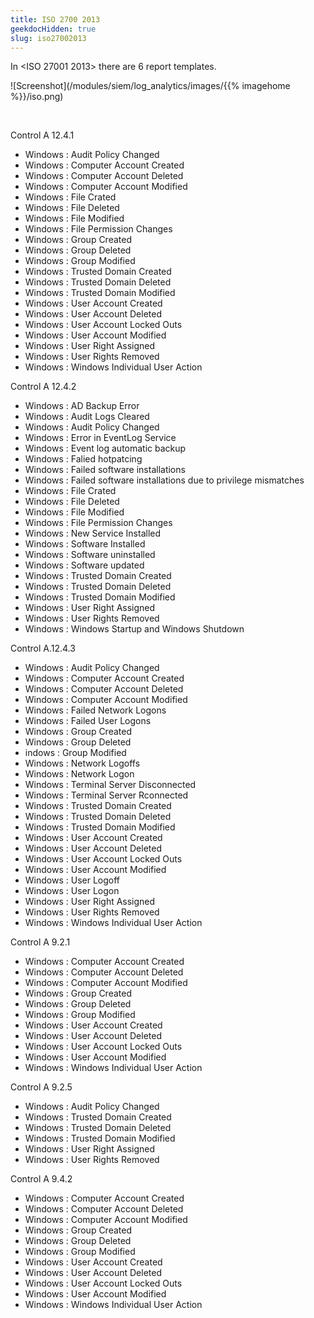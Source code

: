 ```yaml
---
title: ISO 2700 2013
geekdocHidden: true
slug: iso27002013
---
```


In \<ISO 27001 2013> there are 6 report templates.

![Screenshot](/modules/siem/log_analytics/images/{{% imagehome %}}/iso.png)

&nbsp;

Control A 12.4.1
* Windows : Audit Policy Changed
* Windows : Computer Account Created
* Windows : Computer Account Deleted
* Windows : Computer Account Modified
* Windows : File Crated
* Windows : File Deleted
* Windows : File Modified
* Windows : File Permission Changes
* Windows : Group Created
* Windows : Group Deleted
* Windows : Group Modified
* Windows : Trusted Domain Created
* Windows : Trusted Domain Deleted
* Windows : Trusted Domain Modified
* Windows : User Account Created
* Windows : User Account Deleted
* Windows : User Account Locked Outs
* Windows : User Account Modified
* Windows : User Right Assigned
* Windows : User Rights Removed
* Windows : Windows Individual User Action

Control A 12.4.2
* Windows : AD Backup Error
* Windows : Audit Logs Cleared
* Windows : Audit Policy Changed
* Windows : Error in EventLog Service
* Windows : Event log automatic backup
* Windows : Falied hotpatcing
* Windows : Failed software installations
* Windows : Failed software installations due to privilege mismatches
* Windows : File Crated
* Windows : File Deleted
* Windows : File Modified
* Windows : File Permission Changes
* Windows : New Service Installed
* Windows : Software Installed
* Windows : Software uninstalled
* Windows : Software updated
* Windows : Trusted Domain Created
* Windows : Trusted Domain Deleted
* Windows : Trusted Domain Modified
* Windows : User Right Assigned
* Windows : User Rights Removed
* Windows : Windows Startup and Windows Shutdown

Control A.12.4.3
* Windows : Audit Policy Changed
* Windows : Computer Account Created
* Windows : Computer Account Deleted
* Windows : Computer Account Modified
* Windows : Failed Network Logons
* Windows : Failed User Logons
* Windows : Group Created
* Windows : Group Deleted
* indows : Group Modified
* Windows : Network Logoffs
* Windows : Network Logon
* Windows : Terminal Server Disconnected
* Windows : Terminal Server Rconnected
* Windows : Trusted Domain Created
* Windows : Trusted Domain Deleted
* Windows : Trusted Domain Modified
* Windows : User Account Created
* Windows : User Account Deleted
* Windows : User Account Locked Outs
* Windows : User Account Modified
* Windows : User Logoff
* Windows : User Logon
* Windows : User Right Assigned
* Windows : User Rights Removed
* Windows : Windows Individual User Action

Control A 9.2.1
* Windows : Computer Account Created
* Windows : Computer Account Deleted
* Windows : Computer Account Modified
* Windows : Group Created
* Windows : Group Deleted
* Windows : Group Modified
* Windows : User Account Created
* Windows : User Account Deleted
* Windows : User Account Locked Outs
* Windows : User Account Modified
* Windows : Windows Individual User Action

Control A 9.2.5
* Windows : Audit Policy Changed
* Windows : Trusted Domain Created
* Windows : Trusted Domain Deleted
* Windows : Trusted Domain Modified
* Windows : User Right Assigned
* Windows : User Rights Removed

Control A 9.4.2
* Windows : Computer Account Created
* Windows : Computer Account Deleted
* Windows : Computer Account Modified
* Windows : Group Created
* Windows : Group Deleted
* Windows : Group Modified
* Windows : User Account Created
* Windows : User Account Deleted
* Windows : User Account Locked Outs
* Windows : User Account Modified
* Windows : Windows Individual User Action




